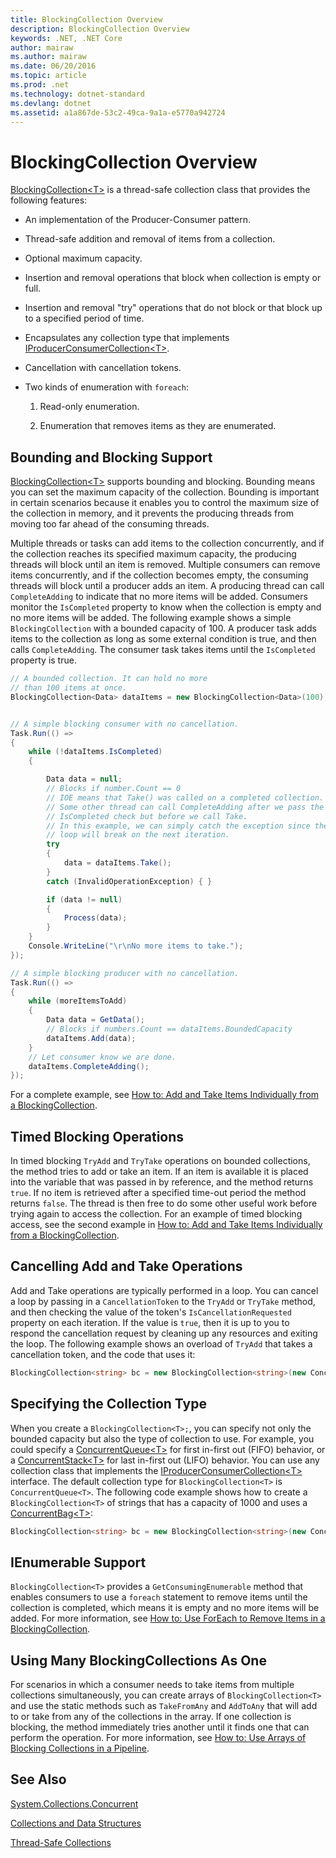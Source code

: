 ```yaml
---
title: BlockingCollection Overview
description: BlockingCollection Overview
keywords: .NET, .NET Core
author: mairaw
ms.author: mairaw
ms.date: 06/20/2016
ms.topic: article
ms.prod: .net
ms.technology: dotnet-standard
ms.devlang: dotnet
ms.assetid: a1a867de-53c2-49ca-9a1a-e5770a942724
---
```


# BlockingCollection Overview

[BlockingCollection&lt;T&gt;](https://docs.microsoft.com/dotnet/core/api/System.Collections.Concurrent.BlockingCollection-1) is a thread-safe collection class that provides the following features:

*   An implementation of the Producer-Consumer pattern.

*   Thread-safe addition and removal of items from a collection.

*   Optional maximum capacity.

*   Insertion and removal operations that block when collection is empty or full.

*   Insertion and removal "try" operations that do not block or that block up to a specified period of time.

*   Encapsulates any collection type that implements [IProducerConsumerCollection&lt;T&gt;](https://docs.microsoft.com/dotnet/core/api/System.Collections.Concurrent.IProducerConsumerCollection-1).

*   Cancellation with cancellation tokens.

*   Two kinds of enumeration with `foreach`: 

    1. Read-only enumeration.
    
    2. Enumeration that removes items as they are enumerated.
    
## Bounding and Blocking Support 

[BlockingCollection&lt;T&gt;](https://docs.microsoft.com/dotnet/core/api/System.Collections.Concurrent.BlockingCollection-1) supports bounding and blocking. Bounding means you can set the maximum capacity of the collection. Bounding is important in certain scenarios because it enables you to control the maximum size of the collection in memory, and it prevents the producing threads from moving too far ahead of the consuming threads.

Multiple threads or tasks can add items to the collection concurrently, and if the collection reaches its specified maximum capacity, the producing threads will block until an item is removed. Multiple consumers can remove items concurrently, and if the collection becomes empty, the consuming threads will block until a producer adds an item. A producing thread can call `CompleteAdding` to indicate that no more items will be added. Consumers monitor the `IsCompleted` property to know when the collection is empty and no more items will be added. The following example shows a simple `BlockingCollection` with a bounded capacity of 100. A producer task adds items to the collection as long as some external condition is true, and then calls `CompleteAdding`. The consumer task takes items until the `IsCompleted` property is true.

```csharp
// A bounded collection. It can hold no more 
// than 100 items at once.
BlockingCollection<Data> dataItems = new BlockingCollection<Data>(100);


// A simple blocking consumer with no cancellation.
Task.Run(() => 
{
    while (!dataItems.IsCompleted)
    {

        Data data = null;
        // Blocks if number.Count == 0
        // IOE means that Take() was called on a completed collection.
        // Some other thread can call CompleteAdding after we pass the
        // IsCompleted check but before we call Take. 
        // In this example, we can simply catch the exception since the 
        // loop will break on the next iteration.
        try
        {
            data = dataItems.Take();
        }
        catch (InvalidOperationException) { }

        if (data != null)
        {
            Process(data);
        }
    }
    Console.WriteLine("\r\nNo more items to take.");
});

// A simple blocking producer with no cancellation.
Task.Run(() =>
{
    while (moreItemsToAdd)
    {
        Data data = GetData();
        // Blocks if numbers.Count == dataItems.BoundedCapacity
        dataItems.Add(data);
    }
    // Let consumer know we are done.
    dataItems.CompleteAdding();
});
```

For a complete example, see [How to: Add and Take Items Individually from a BlockingCollection](how-to-add-and-take-items.md).

## Timed Blocking Operations

In timed blocking `TryAdd` and `TryTake` operations on bounded collections, the method tries to add or take an item. If an item is available it is placed into the variable that was passed in by reference, and the method returns `true`. If no item is retrieved after a specified time-out period the method returns `false`. The thread is then free to do some other useful work before trying again to access the collection. For an example of timed blocking access, see the second example in [How to: Add and Take Items Individually from a BlockingCollection](how-to-add-and-take-items.md).

## Cancelling Add and Take Operations

Add and Take operations are typically performed in a loop. You can cancel a loop by passing in a `CancellationToken` to the `TryAdd` or `TryTake` method, and then checking the value of the token's `IsCancellationRequested` property on each iteration. If the value is `true`, then it is up to you to respond the cancellation request by cleaning up any resources and exiting the loop. The following example shows an overload of `TryAdd` that takes a cancellation token, and the code that uses it:

```csharp
BlockingCollection<string> bc = new BlockingCollection<string>(new ConcurrentBag<string>(), 1000 );
```

## Specifying the Collection Type

When you create a `BlockingCollection<T>;`, you can specify not only the bounded capacity but also the type of collection to use. For example, you could specify a [ConcurrentQueue&lt;T&gt;](https://docs.microsoft.com/dotnet/core/api/System.Collections.Concurrent.ConcurrentQueue-1) for first in-first out (FIFO) behavior, or a [ConcurrentStack&lt;T&gt;](https://docs.microsoft.com/dotnet/core/api/System.Collections.Concurrent.ConcurrentStack-1) for last in-first out (LIFO) behavior. You can use any collection class that implements the [IProducerConsumerCollection&lt;T&gt;](https://docs.microsoft.com/dotnet/core/api/System.Collections.Concurrent.IProducerConsumerCollection-1) interface. The default collection type for `BlockingCollection<T>` is `ConcurrentQueue<T>`. The following code example shows how to create a `BlockingCollection<T>` of strings that has a capacity of 1000 and uses a [ConcurrentBag&lt;T&gt;](https://docs.microsoft.com/dotnet/core/api/System.Collections.Concurrent.ConcurrentBag-1):

```csharp
BlockingCollection<string> bc = new BlockingCollection<string>(new ConcurrentBag<string>(), 1000 );
```

## IEnumerable Support

`BlockingCollection<T>` provides a `GetConsumingEnumerable` method that enables consumers to use a `foreach` statement to remove items until the collection is completed, which means it is empty and no more items will be added. For more information, see [How to: Use ForEach to Remove Items in a BlockingCollection](how-to-use-foreach-to-remove.md).

## Using Many BlockingCollections As One

For scenarios in which a consumer needs to take items from multiple collections simultaneously, you can create arrays of `BlockingCollection<T>` and use the static methods such as `TakeFromAny` and `AddToAny` that will add to or take from any of the collections in the array. If one collection is blocking, the method immediately tries another until it finds one that can perform the operation. For more information, see [How to: Use Arrays of Blocking Collections in a Pipeline](how-to-use-arrays-of-blockingcollections.md).

## See Also

[System.Collections.Concurrent](https://docs.microsoft.com/dotnet/core/api/System.Collections.Concurrent)

[Collections and Data Structures](../index.md)

[Thread-Safe Collections](index.md)

